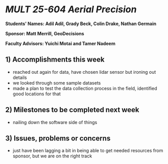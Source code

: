 # *MULT 25-604 Aerial Precision*

**Students' Names: Adil Adil, Grady Beck, Colin Drake, Nathan Germain**

**Sponsor: Matt Merrill, GeoDecisions**

**Faculty Advisors: Yuichi Motai and Tamer Nadeem**

## 1) Accomplishments this week ##
   - reached out again for data, have chosen lidar sensor but ironing out details
   - we looked through some sample datasets
   - made a plan to test the data collection process in the field, identified good locations for that

## 2) Milestones to be completed next week ##
   - nailing down the software side of things

## 3) Issues, problems or concerns ##
   - just have been lagging a bit in being able to get needed resources from sponsor, but we are on the right track
